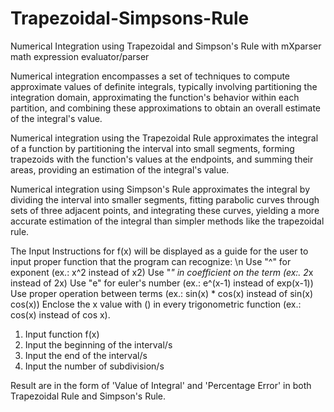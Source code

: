 # Trapezoidal-Simpsons-Rule
Numerical Integration using Trapezoidal and Simpson's Rule with mXparser math expression evaluator/parser

Numerical integration encompasses a set of techniques to compute approximate values of definite integrals, typically involving partitioning the integration domain, approximating the function's behavior within each partition, and combining these approximations to obtain an overall estimate of the integral's value.

Numerical integration using the Trapezoidal Rule approximates the integral of a function by partitioning the interval into small segments, forming trapezoids with the function's values at the endpoints, and summing their areas, providing an estimation of the integral's value.

Numerical integration using Simpson's Rule approximates the integral by dividing the interval into smaller segments, fitting parabolic curves through sets of three adjacent points, and integrating these curves, yielding a more accurate estimation of the integral than simpler methods like the trapezoidal rule.

The Input Instructions for f(x) will be displayed as a guide for the user to input proper function
that the program can recognize: \n
Use "^" for exponent (ex.: x^2 instead of x2)
Use "*" in coefficient on the term (ex:. 2*x instead of 2x)
Use "e" for euler's number (ex.: e^(x-1) instead of exp(x-1))
Use proper operation between terms (ex.: sin(x) * cos(x) instead of sin(x) cos(x))
Enclose the x value with () in every trigonometric function (ex.: cos(x) instead of cos x).

1) Input function f(x)
2) Input the beginning of the interval/s
3) Input the end of the interval/s
4) Input the number of subdivision/s

Result are in the form of 'Value of Integral' and 'Percentage Error' in both Trapezoidal Rule and Simpson's Rule.
